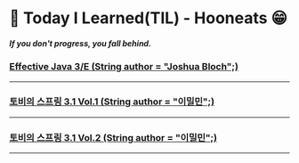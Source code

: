 # 📘 Today I Learned(TIL) - Hooneats 😁
##### If you don't progress, you fall behind.

### [Effective Java 3/E (String author = "Joshua Bloch";)](https://github.com/Hooneats/TIL/blob/main/Effective_Java/Effective_Java.md)
---
### [토비의 스프링 3.1 Vol.1 (String author = "이밀민";)](https://github.com/Hooneats/TIL/blob/main/Toby's_Spring_Vol1/ToBy's_Spring_Vol1.md)
---
### [토비의 스프링 3.1 Vol.2 (String author = "이밀민";)](https://github.com/Hooneats/TIL/blob/main/Toby's_Spring_Vol2/ToBy's_Spring_Vol2.md)
---
